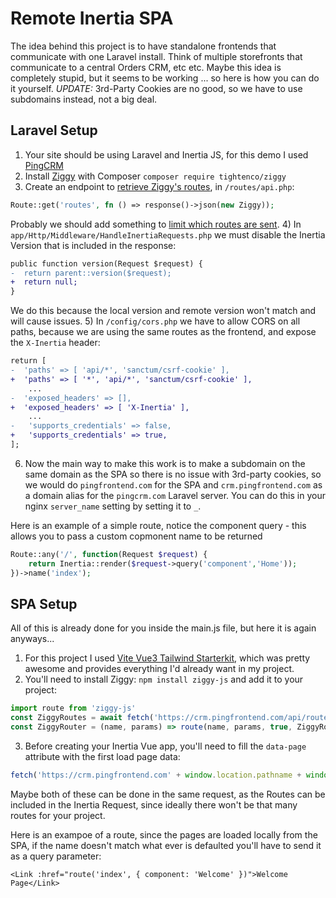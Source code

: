 # Remote Inertia SPA
The idea behind this project is to have standalone frontends that communicate with one Laravel install.
Think of multiple storefronts that communicate to a central Orders CRM, etc etc.
Maybe this idea is completely stupid, but it seems to be working ... so here is how you can do it yourself.
*UPDATE:* 3rd-Party Cookies are no good, so we have to use subdomains instead, not a big deal.

## Laravel Setup
1) Your site should be using Laravel and Inertia JS, for this demo I used [PingCRM](https://github.com/inertiajs/pingcrm)
2) Install [Ziggy](https://github.com/tighten/ziggy) with Composer `composer require tightenco/ziggy`
3) Create an endpoint to [retrieve Ziggy's routes](https://github.com/tighten/ziggy#retrieving-ziggys-routes-and-config-from-an-api-endpoint), in `/routes/api.php`:
```php
Route::get('routes', fn () => response()->json(new Ziggy));
```
Probably we should add something to [limit which routes are sent](https://github.com/tighten/ziggy#filtering-routes).
4) In `app/Http/Middleware/HandleInertiaRequests.php` we must disable the Inertia Version that is included in the response:
```diff
public function version(Request $request) {
-  return parent::version($request);
+  return null;
}
```
We do this because the local version and remote version won't match and will cause issues.
5) In `/config/cors.php` we have to allow CORS on all paths, because we are using the same routes as the frontend, and expose the `X-Inertia` header:
```diff
return [
-  'paths' => [ 'api/*', 'sanctum/csrf-cookie' ],
+  'paths' => [ '*', 'api/*', 'sanctum/csrf-cookie' ],
    ...
-  'exposed_headers' => [],
+  'exposed_headers' => [ 'X-Inertia' ],
    ...
-   'supports_credentials' => false,
+   'supports_credentials' => true,
];
```
6) Now the main way to make this work is to make a subdomain on the same domain as the SPA so there is no issue with 3rd-party cookies, so we would do `pingfrontend.com` for the SPA and `crm.pingfrontend.com` as a domain alias for the `pingcrm.com` Laravel server. You can do this in your nginx `server_name` setting by setting it to `_`.

Here is an example of a simple route, notice the component query - this allows you to pass a custom copmonent name to be returned
```php
Route::any('/', function(Request $request) {
    return Inertia::render($request->query('component','Home'));
})->name('index');
```

## SPA Setup
All of this is already done for you inside the main.js file, but here it is again anyways...
1) For this project I used [Vite Vue3 Tailwind Starterkit](https://github.com/web2033/vite-vue3-tailwind-starter), which was pretty awesome and provides everything I'd already want in my project.
2) You'll need to install Ziggy: `npm install ziggy-js` and add it to your project:
```js
import route from 'ziggy-js'
const ZiggyRoutes = await fetch('https://crm.pingfrontend.com/api/routes').then(x => x.json())
const ZiggyRouter = (name, params) => route(name, params, true, ZiggyRoutes)
```
3) Before creating your Inertia Vue app, you'll need to fill the `data-page` attribute with the first load page data:
```js
fetch('https://crm.pingfrontend.com' + window.location.pathname + window.location.search)
```
Maybe both of these can be done in the same request, as the Routes can be included in the Inertia Request, since ideally there won't be that many routes for your project.

Here is an exampoe of a route, since the pages are loaded locally from the SPA, if the name doesn't match what ever is defaulted you'll have to send it as a query parameter:
```vue
<Link :href="route('index', { component: 'Welcome' })">Welcome Page</Link>
```
